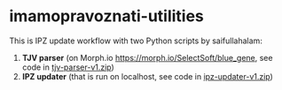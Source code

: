 # imamopravoznati-utilities

This is IPZ update workflow with two Python scripts by saifullahalam:

1. **TJV parser** (on Morph.io https://morph.io/SelectSoft/blue_gene, see code in [tjv-parser-v1.zip](https://github.com/codeforcroatia/imamopravoznati-utilities/blob/master/tjv-parser-v1.zip))
2. **IPZ updater** (that is run on localhost, see code in [ipz-updater-v1.zip](https://github.com/codeforcroatia/imamopravoznati-utilities/blob/master/ipz-updater-v1.zip)) 
